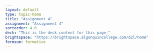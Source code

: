 ```yaml
---
layout: default
type: topic-home
title: "Assignment 4"
assignment: "Assignment 4"
sortorder: 4.0
deck: "This is the deck content for this page."
brightspace: "https://brightspace.algonquincollege.com/d2l/home"
formsum: formative
---
```

